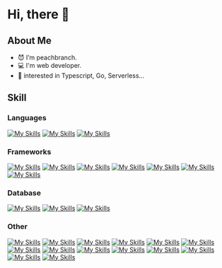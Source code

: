 # Hi, there 👋

## About Me
- 😈 I’m peachbranch.
- 💻 I'm web developer.
- 🤖 interested in Typescript, Go, Serverless...

## Skill
### Languages
[![My Skills](https://skillicons.dev/icons?i=ts)](https://www.typescriptlang.org/)
[![My Skills](https://skillicons.dev/icons?i=js)](https://developer.mozilla.org/en-US/docs/Web/JavaScript)
[![My Skills](https://skillicons.dev/icons?i=go)](https://go.dev/)

### Frameworks
[![My Skills](https://skillicons.dev/icons?i=nextjs)](https://nextjs.org/)
[![My Skills](https://skillicons.dev/icons?i=react)](https://react.dev/)
[![My Skills](https://skillicons.dev/icons?i=nuxtjs)](https://react.dev/)
[![My Skills](https://skillicons.dev/icons?i=vue)](https://react.dev/)
[![My Skills](https://skillicons.dev/icons?i=nestjs)](https://nestjs.com/)
[![My Skills](https://skillicons.dev/icons?i=express)](https://expressjs.com/ja/)
[![My Skills](https://skillicons.dev/icons?i=rails)](https://rubyonrails.org/)

### Database
[![My Skills](https://skillicons.dev/icons?i=mysql)](https://www.mysql.com/)
[![My Skills](https://skillicons.dev/icons?i=postgres)](https://www.postgresql.org/)
[![My Skills](https://skillicons.dev/icons?i=mongodb)](https://www.mongodb.com/ja-jp)

### Other
[![My Skills](https://skillicons.dev/icons?i=graphql)](https://graphql.org/)
[![My Skills](https://skillicons.dev/icons?i=vite)](https://ja.vitejs.dev/)
[![My Skills](https://skillicons.dev/icons?i=prisma)](https://www.prisma.io/)
[![My Skills](https://skillicons.dev/icons?i=jest)](https://jestjs.io/ja/)
[![My Skills](https://skillicons.dev/icons?i=tailwind)](https://tailwindcss.com/)
[![My Skills](https://skillicons.dev/icons?i=vscode)](https://code.visualstudio.com/)
[![My Skills](https://skillicons.dev/icons?i=figma)](https://www.figma.com/)
[![My Skills](https://skillicons.dev/icons?i=aws)](https://aws.amazon.com/)
[![My Skills](https://skillicons.dev/icons?i=docker)](https://www.docker.com/)
[![My Skills](https://skillicons.dev/icons?i=vercel)](https://vercel.com/)
[![My Skills](https://skillicons.dev/icons?i=git)](https://git-scm.com/)
[![My Skills](https://skillicons.dev/icons?i=github)](https://github.co.jp/)
[![My Skills](https://skillicons.dev/icons?i=firebase)](https://firebase.google.com/)
[![My Skills](https://skillicons.dev/icons?i=linux)](https://skillicons.dev)
